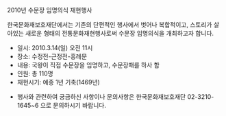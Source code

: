 2010년 수문장 임명의식 재현행사

한국문화재보호재단에서는 기존의 단편적인 행사에서 벗어나 복합적이고, 스토리가 살아있는 새로운 형태의 전통문화재현행사로써 수문장 임명의식을 개최하고자 합니다.

- 일시: 2010.3.14(일) 오전 11시
- 장소: 수정전-근정전-흥례문
- 내용: 국왕이 직접 수문장을 임명하고, 수문장패를 하사 함
- 인원: 총 110명
- 재현시기: 예종 1년 기축(1469년)

* 행사와 관련하여 궁금하신 사항이나 문의사항은 한국문화재보호재단 02-3210-1645~6 으로 문의하시기 바랍니다.